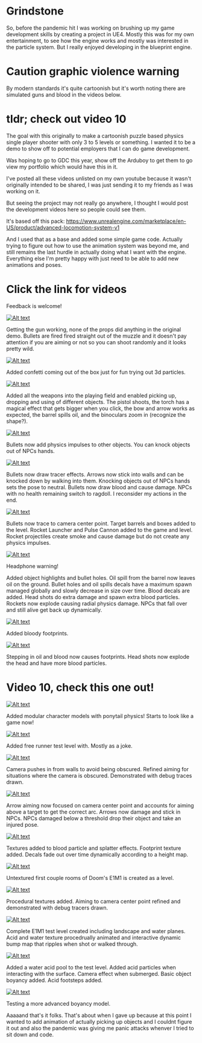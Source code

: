 # Grindstone

So, before the pandemic hit I was working on brushing up my game development skills by creating a project in UE4. Mostly this was for my own entertainment, to see how the engine works and mostly was interested in the particle system. But I really enjoyed developing in the blueprint engine.

# Caution graphic violence warning

By modern standards it's quite cartoonish but it's worth noting there are simulated guns and blood in the videos below.

# tldr; check out video 10

The goal with this originally to make a cartoonish puzzle based physics single player shooter with only 3 to 5 levels or something. I wanted it to be a demo to show off to potential employers that I can do game development.

Was hoping to go to GDC this year, show off the Arduboy to get them to go view my portfolio which would have this in it.

I've posted all these videos unlisted on my own youtube because it wasn't originally intended to be shared, I was just sending it to my friends as I was working on it.

But seeing the project may not really go anywhere, I thought I would post the development videos here so people could see them.

It's based off this pack: 
https://www.unrealengine.com/marketplace/en-US/product/advanced-locomotion-system-v1

And I used that as a base and added some simple game code. Actually trying to figure out how to use the animation system was beyond me, and still remains the last hurdle in actually doing what I want with the engine. Everything else I'm pretty happy with just need to be able to add new animations and poses.

# Click the link for videos

Feedback is welcome!

[![Alt text](https://img.youtube.com/vi/nZsjWYCDuBo/0.jpg)](https://www.youtube.com/watch?v=nZsjWYCDuBo)

Getting the gun working, none of the props did anything in the original demo. Bullets are fired fired straight out of the muzzle and it doesn't pay attention if you are aiming or not so you can shoot randomly and it looks pretty wild.

[![Alt text](https://img.youtube.com/vi/59UGgQ9TGJY/0.jpg)](https://www.youtube.com/watch?v=59UGgQ9TGJY)

Added confetti coming out of the box just for fun trying out 3d particles.

[![Alt text](https://img.youtube.com/vi/RiVbbdhl0ow/0.jpg)](https://www.youtube.com/watch?v=RiVbbdhl0ow)

Added all the weapons into the playing field and enabled picking up, dropping and using of different objects. The pistol shoots, the torch has a magical effect that gets bigger when you click, the bow and arrow works as expected, the barrel spills oil, and the binoculars zoom in (recognize the shape?).

[![Alt text](https://img.youtube.com/vi/Lra-POXaxhs/0.jpg)](https://www.youtube.com/watch?v=Lra-POXaxhs)

Bullets now add physics impulses to other objects. You can knock objects out of NPCs hands.

[![Alt text](https://img.youtube.com/vi/odvk8Ytxumk/0.jpg)](https://www.youtube.com/watch?v=odvk8Ytxumk)

Bullets now draw tracer effects. Arrows now stick into walls and can be knocked down by walking into them. Knocking objects out of NPCs hands sets the pose to neutral. Bullets now draw blood and cause damage. NPCs with no health remaining switch to ragdoll. I reconsider my actions in the end.

[![Alt text](https://img.youtube.com/vi/vtc2VV1d6Lg/0.jpg)](https://www.youtube.com/watch?v=vtc2VV1d6Lg)

Bullets now trace to camera center point. Target barrels and boxes added to the level. Rocket Launcher and Pulse Cannon added to the game and level. Rocket projectiles create smoke and cause damage but do not create any physics impulses. 

[![Alt text](https://img.youtube.com/vi/ia5PK35nQM4/0.jpg)](https://www.youtube.com/watch?v=ia5PK35nQM4)

Headphone warning!

Added object highlights and bullet holes. Oil spill from the barrel now leaves oil on the ground. Bullet holes and oil spills decals have a maximum spawn managed globally and slowly decrease in size over time. Blood decals are added. Head shots do extra damage and spawn extra blood particles. Rockets now explode causing radial physics damage. NPCs that fall over and still alive get back up dynamically.

[![Alt text](https://img.youtube.com/vi/R57j69paGSg/0.jpg)](https://www.youtube.com/watch?v=R57j69paGSg)

Added bloody footprints.

[![Alt text](https://img.youtube.com/vi/Z7NGZVl6OzU/0.jpg)](https://www.youtube.com/watch?v=Z7NGZVl6OzU)

Stepping in oil and blood now causes footprints. Head shots now explode the head and have more blood particles.


# Video 10, check this one out!

[![Alt text](https://img.youtube.com/vi/rODXDiNneOI/0.jpg)](https://www.youtube.com/watch?v=rODXDiNneOI)

Added modular character models with ponytail physics! Starts to look like a game now!

[![Alt text](https://img.youtube.com/vi/mWobgiMCyYU/0.jpg)](https://www.youtube.com/watch?v=mWobgiMCyYU)

Added free runner test level with. Mostly as a joke.

[![Alt text](https://img.youtube.com/vi/V9WJSgB_wZY/0.jpg)](https://www.youtube.com/watch?v=V9WJSgB_wZY)

Camera pushes in from walls to avoid being obscured. Refined aiming for situations where the camera is obscured. Demonstrated with debug traces drawn.

[![Alt text](https://img.youtube.com/vi/Z4QQENU8Zts/0.jpg)](https://www.youtube.com/watch?v=Z4QQENU8Zts)

Arrow aiming now focused on camera center point and accounts for aiming above a target to get the correct arc. Arrows now damage and stick in NPCs. NPCs damaged below a threshold drop their object and take an injured pose.

[![Alt text](https://img.youtube.com/vi/D8Hg3f-Ddwc/0.jpg)](https://www.youtube.com/watch?v=D8Hg3f-Ddwc)

Textures added to blood particle and splatter effects. Footprint texture added. Decals fade out over time dynamically according to a height map.

[![Alt text](https://img.youtube.com/vi/KoBR8wCi6kk/0.jpg)](https://www.youtube.com/watch?v=KoBR8wCi6kk)

Untextured first couple rooms of Doom's E1M1 is created as a level.

[![Alt text](https://img.youtube.com/vi/zUR2Kj_mYzc/0.jpg)](https://www.youtube.com/watch?v=zUR2Kj_mYzc)

Procedural textures added. Aiming to camera center point refined and demonstrated with debug tracers drawn.

[![Alt text](https://img.youtube.com/vi/QEB5ntpuBDc/0.jpg)](https://www.youtube.com/watch?v=QEB5ntpuBDc)

Complete E1M1 test level created including landscape and water planes. Acid and water texture procedrually animated and interactive dynamic bump map that ripples when shot or walked through.

[![Alt text](https://img.youtube.com/vi/AWUi4u2ZWZs/0.jpg)](https://www.youtube.com/watch?v=AWUi4u2ZWZs)

Added a water acid pool to the test level. Added acid particles when interacting with the surface. Camera effect when submerged. Basic object boyancy added. Acid footsteps added.

[![Alt text](https://img.youtube.com/vi/jYJxF881_xc/0.jpg)](https://www.youtube.com/watch?v=jYJxF881_xc)

Testing a more advanced boyancy model.

Aaaaand that's it folks. That's about when I gave up because at this point I wanted to add animation of actually picking up objects and I couldnt figure it out and also the pandemic was giving me panic attacks whenver I tried to sit down and code.

